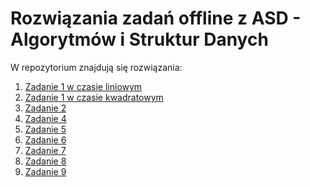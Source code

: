 # Rozwiązania zadań offline z ASD - Algorytmów i Struktur Danych

W repozytorium znajdują się rozwiązania:
  1) [Zadanie 1 w czasie liniowym](./zad1_O(n))
  2) [Zadanie 1 w czasie kwadratowym](./zad1_O(n^2))
  3) [Zadanie 2](./zad2)
  4) [Zadanie 4](./zad4)
  5) [Zadanie 5](./zad5)
  6) [Zadanie 6](./zad6)
  7) [Zadanie 7](./zad7)
  8) [Zadanie 8](./zad8)
  9) [Zadanie 9](./zad9)
